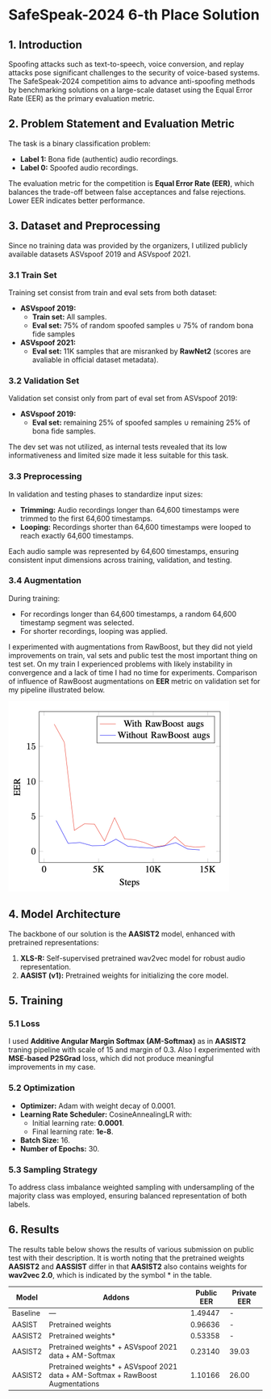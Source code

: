 # SafeSpeak-2024 6-th Place Solution

## **1. Introduction**
Spoofing attacks such as text-to-speech, voice conversion, and replay attacks pose significant challenges to the security of voice-based systems. The SafeSpeak-2024 competition aims to advance anti-spoofing methods by benchmarking solutions on a large-scale dataset using the Equal Error Rate (EER) as the primary evaluation metric.


## **2. Problem Statement and Evaluation Metric**
The task is a binary classification problem:
- **Label 1:** Bona fide (authentic) audio recordings.
- **Label 0:** Spoofed audio recordings.

The evaluation metric for the competition is **Equal Error Rate (EER)**, which balances the trade-off between false acceptances and false rejections. Lower EER indicates better performance.

## **3. Dataset and Preprocessing**
Since no training data was provided by the organizers, I utilized publicly available datasets ASVspoof 2019 and ASVspoof 2021.
### **3.1 Train Set**
Training set consist from train and eval sets from both dataset:
- **ASVspoof 2019:**
  - **Train set:** All samples.
  - **Eval set:** 75% of random spoofed samples $\cup$ 75% of random bona fide samples
- **ASVspoof 2021:**
  - **Eval set:** 11K samples that are misranked by **RawNet2** (scores are avaliable in official dataset metadata).

### **3.2 Validation Set**
Validation set consist only from part of eval set from ASVspoof 2019:
- **ASVspoof 2019:**
  - **Eval set:** remaining 25% of spoofed samples $\cup$ remaining 25% of bona fide samples.

The dev set was not utilized, as internal tests revealed that its low informativeness and limited size made it less suitable for this task.

### **3.3 Preprocessing**
In validation and testing phases to standardize input sizes:
- **Trimming:** Audio recordings longer than 64,600 timestamps were trimmed to the first 64,600 timestamps.
- **Looping:** Recordings shorter than 64,600 timestamps were looped to reach exactly 64,600 timestamps.

Each audio sample was represented by 64,600 timestamps, ensuring consistent input dimensions across training, validation, and testing.

### **3.4 Augmentation**
During training:
- For recordings longer than 64,600 timestamps, a random 64,600 timestamp segment was selected.
- For shorter recordings, looping was applied.

I experimented with augmentations from RawBoost, but they did not yield improvements on train, val sets and public test the most important thing on test set. On my train I experienced problems with likely instability in convergence and a lack of time I had no time for experiments. Comparison of influence of RawBoost augmentations on **EER** metric on validation set for my pipeline illustrated below.

<img src="images/image.png" width="438" height="377">

## **4. Model Architecture**
The backbone of our solution is the **AASIST2** model, enhanced with pretrained representations:
1. **XLS-R:** Self-supervised pretrained wav2vec model for robust audio representation.
2. **AASIST (v1):** Pretrained weights for initializing the core model.

## **5. Training**
### **5.1 Loss**
I used **Additive Angular Margin Softmax (AM-Softmax)** as in **AASIST2** traning pipeline with scale of 15 and margin of 0.3. Also I experimented with **MSE-based P2SGrad** loss, which did not produce meaningful improvements in my case.

### **5.2 Optimization**
- **Optimizer:** Adam with weight decay of 0.0001.
- **Learning Rate Scheduler:** CosineAnnealingLR with:
  - Initial learning rate: **0.0001**.
  - Final learning rate: **1e-8**.
- **Batch Size:** 16.
- **Number of Epochs:** 30.

### **5.3 Sampling Strategy**
To address class imbalance weighted sampling with undersampling of the majority class was employed, ensuring balanced representation of both labels.

## **6. Results**
The results table below shows the results of various submission on public test with their description. It is worth noting that the pretrained weights **AASIST2** and **AASSIST** differ in that **AASIST2** also contains weights for **wav2vec 2.0**, which is indicated by the symbol * in the table.

| **Model**   | **Addons**                                   | **Public EER** | **Private EER** |
|-------------|----------------------------------------------|----------------|-----------------|
| Baseline    | —                                            | 1.49447        | -               |
| AASIST      | Pretrained weights                           | 0.96636        | -               |
| AASIST2     | Pretrained weights*                          | 0.53358        | -               |
| AASIST2     | Pretrained weights* + ASVspoof 2021 data + AM-Softmax | 0.23140        | 39.03  |
| AASIST2     | Pretrained weights* + ASVspoof 2021 data + AM-Softmax + RawBoost Augmentations | 1.10166 | 26.00 |

